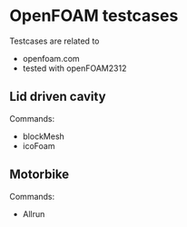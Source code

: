 # OpenFOAM testcases

Testcases are related to 
- openfoam.com
- tested with openFOAM2312

## Lid driven cavity
Commands:
- blockMesh
- icoFoam

## Motorbike
Commands:
- Allrun




